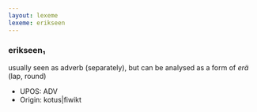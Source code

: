 ```yaml
---
layout: lexeme
lexeme: erikseen
---
```


###  erikseen₁

usually seen as adverb (separately), but can be analysed as a form of *erä* (lap, round)
* UPOS:  ADV
* Origin:  kotus|fiwikt

